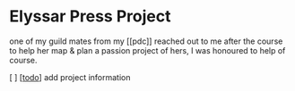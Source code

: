 # Elyssar Press Project

one of my guild mates from my [[pdc]] reached out to me after the course to help her map & plan a passion project of hers, I was honoured to help of course.

[ ] [[todo]] add project information

[//begin]: # "Autogenerated link references for markdown compatibility"
[todo]: todo "Todo"
[//end]: # "Autogenerated link references"